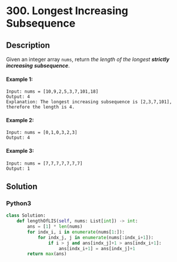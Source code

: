 # 300. Longest Increasing Subsequence

## Description
Given an integer array `nums`, return *the length of the longest **strictly increasing*** ***subsequence***.

#### Example 1:
```
Input: nums = [10,9,2,5,3,7,101,18]
Output: 4
Explanation: The longest increasing subsequence is [2,3,7,101], therefore the length is 4.
```

#### Example 2:
```
Input: nums = [0,1,0,3,2,3]
Output: 4
```

#### Example 3:
```
Input: nums = [7,7,7,7,7,7,7]
Output: 1
```


## Solution

### Python3
```python
class Solution:
    def lengthOfLIS(self, nums: List[int]) -> int:
        ans = [1] * len(nums)   
        for indx_i, i in enumerate(nums[1:]):
            for indx_j, j in enumerate(nums[:indx_i+1]):
                if i > j and ans[indx_j]+1 > ans[indx_i+1]:
                    ans[indx_i+1] = ans[indx_j]+1
        return max(ans)
```